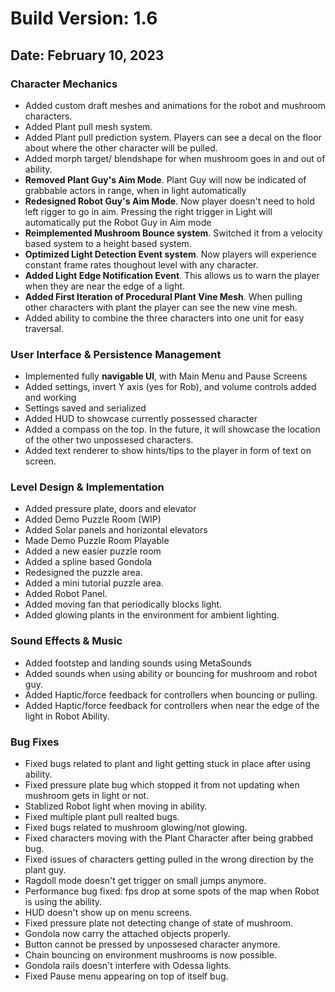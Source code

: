 # Build Version: 1.6

## Date: February 10, 2023

### Character Mechanics

- Added custom draft meshes and animations for the robot and mushroom characters.
- Added Plant pull mesh system.
- Added Plant pull prediction system. Players can see a decal on the floor about where the other character will be pulled.
- Added morph target/ blendshape for when mushroom goes in and out of ability.
- **Removed Plant Guy's Aim Mode**. Plant Guy will now be indicated of grabbable actors in range, when in light automatically
- **Redesigned Robot Guy's Aim Mode**. Now player doesn't need to hold left rigger to go in aim. Pressing the right trigger in Light will automatically put the Robot Guy in Aim mode
- **Reimplemented Mushroom Bounce system**. Switched it from a velocity based system to a height based system.
- **Optimized Light Detection Event system**. Now players will experience constant frame rates thoughout level with any character.
- **Added Light Edge Notification Event**. This allows us to warn the player when they are near the edge of a light.
- **Added First Iteration of Procedural Plant Vine Mesh**. When pulling other characters with plant the player can see the new vine mesh.
- Added ability to combine the three characters into one unit for easy traversal.

### User Interface & Persistence Management

- Implemented fully **navigable UI**, with Main Menu and Pause Screens
- Added settings, invert Y axis (yes for Rob), and volume controls added and working
- Settings saved and serialized
- Added HUD to showcase currently possessed character
- Added a compass on the top. In the future, it will showcase the location of the other two unpossesed characters.
- Added text renderer to show hints/tips to the player in form of text on screen.

### Level Design & Implementation

- Added pressure plate, doors and elevator
- Added Demo Puzzle Room (WIP)
- Added Solar panels and horizontal elevators
- Made Demo Puzzle Room Playable
- Added a new easier puzzle room
- Added a spline based Gondola
- Redesigned the puzzle area.
- Added a mini tutorial puzzle area.
- Added Robot Panel.
- Added moving fan that periodically blocks light.
- Added glowing plants in the environment for ambient lighting.

### Sound Effects & Music

- Added footstep and landing sounds using MetaSounds
- Added sounds when using ability or bouncing for mushroom and robot guy.
- Added Haptic/force feedback for controllers when bouncing or pulling.
- Added Haptic/force feedback for controllers when near the edge of the light in Robot Ability.

### Bug Fixes

- Fixed bugs related to plant and light getting stuck in place after using ability.
- Fixed pressure plate bug which stopped it from not updating when mushroom gets in light or not.
- Stablized Robot light when moving in ability.
- Fixed multiple plant pull realted bugs.
- Fixed bugs related to mushroom glowing/not glowing.
- Fixed characters moving with the Plant Character after being grabbed bug.
- Fixed issues of characters getting pulled in the wrong direction by the plant guy.
- Ragdoll mode doesn't get trigger on small jumps anymore.
- Performance bug fixed: fps drop at some spots of the map when Robot is using the ability.
- HUD doesn't show up on menu screens.
- Fixed pressure plate not detecting change of state of mushroom.
- Gondola now carry the attached objects properly.
- Button cannot be pressed by unpossesed character anymore.
- Chain bouncing on environment mushrooms is now possible.
- Gondola rails doesn't interfere with Odessa lights.
- Fixed Pause menu appearing on top of itself bug.
